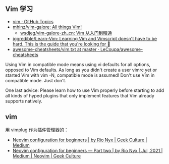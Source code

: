 ## Vim 学习

- [vim · GitHub Topics](https://github.com/topics/vim)
- [mhinz/vim-galore: All things Vim!](https://github.com/mhinz/vim-galore)
  - [wsdjeg/vim-galore-zh_cn: Vim 从入门到精通](https://github.com/wsdjeg/vim-galore-zh_cn)
- [iggredible/Learn-Vim: Learning Vim and Vimscript doesn't have to be hard. This is the guide that you're looking for 📖](https://github.com/iggredible/Learn-Vim)
- [awesome-cheatsheets/vim.txt at master · LeCoupa/awesome-cheatsheets](https://github.com/LeCoupa/awesome-cheatsheets/blob/master/tools/vim.txt)

Using Vim in compatible mode means using vi defaults for all options, opposed to Vim defaults. As long as you didn't create a user vimrc yet or started Vim with vim -N, compatible mode is assumed! Don't use Vim in compatible mode. Just don't.

One last advice: Please learn how to use Vim properly before starting to add all kinds of hyped plugins that only implement features that Vim already supports natively.

## vim

用 vimplug 作为插件管理器的：

- [Neovim configuration for beginners | by Rio Nyx | Geek Culture | Medium](https://medium.com/geekculture/neovim-configuration-for-beginners-b2116dbbde84)
- [Neovim configuration for beginners — Part two | by Rio Nyx | Jul, 2021 | Medium | Neovim | Geek Culture](https://medium.com/geekculture/neovim-configuration-for-beginners-part-two-fb3834da91b8)
